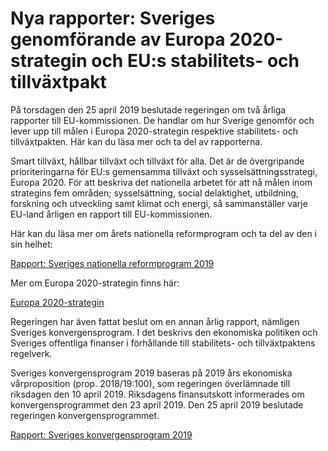 # Nya rapporter: Sveriges genomförande av Europa 2020-strategin och EU:s stabilitets- och tillväxtpakt

På torsdagen den 25 april 2019 beslutade regeringen om två årliga rapporter till EU-kommissionen. De handlar om hur Sverige genomför och lever upp till målen i Europa 2020-strategin respektive stabilitets- och tillväxtpakten. Här kan du läsa mer och ta del av rapporterna.

Smart tillväxt, hållbar tillväxt och tillväxt för alla. Det är de övergripande prioriteringarna för EU:s gemensamma tillväxt och sysselsättningsstrategi, Europa 2020. För att beskriva det nationella arbetet för att nå målen inom strategins fem områden; sysselsättning, social delaktighet, utbildning, forskning och utveckling samt klimat och energi, så sammanställer varje EU-land årligen en rapport till EU-kommissionen.

Här kan du läsa mer om årets nationella reformprogram och ta del av den i sin helhet:

[Rapport: Sveriges nationella reformprogram 2019](/rapporter/2019/04/sveriges-nationella-reformprogram-2019/)

Mer om Europa 2020-strategin finns här:

[Europa 2020-strategin](~/link/617f18cba2504a8d8f8a61eb8fbe5803.aspx)

Regeringen har även fattat beslut om en annan årlig rapport, nämligen Sveriges konvergensprogram. I det beskrivs den ekonomiska politiken och Sveriges offentliga finanser i förhållande till stabilitets- och tillväxtpaktens regelverk.

Sveriges konvergensprogram 2019 baseras på 2019 års ekonomiska vårproposition (prop. 2018/19:100), som regeringen överlämnade till riksdagen den 10 april 2019. Riksdagens finansutskott informerades om konvergensprogrammet den 23 april 2019. Den 25 april 2019 beslutade regeringen konvergensprogrammet.

[Rapport: Sveriges konvergensprogram 2019](/rapporter/2019/04/sveriges-konvergensprogram-2019/)
